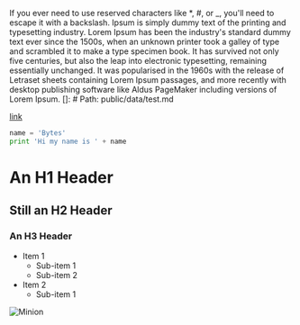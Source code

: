 If you ever need to use reserved characters like *, #, or _, you'll need to escape it with a backslash. Ipsum is simply dummy text of the printing and typesetting industry. Lorem Ipsum has been the industry's standard dummy text ever since the 1500s, when an unknown printer took a galley of type and scrambled it to make a type specimen book. It has survived not only five centuries, but also the leap into electronic typesetting, remaining essentially unchanged. It was popularised in the 1960s with the release of Letraset sheets containing Lorem Ipsum passages, and more recently with desktop publishing software like Aldus PageMaker including versions of Lorem Ipsum.
[]: # Path: public/data/test.md

[link](https://google.com)

```python
name = 'Bytes'
print 'Hi my name is ' + name
```

# An H1 Header #
## Still an H2 Header ####
### An H3 Header

- Item 1
  - Sub-item 1
  - Sub-item 2
- Item 2
  - Sub-item 1

![Minion](https://octodex.github.com/images/minion.png)